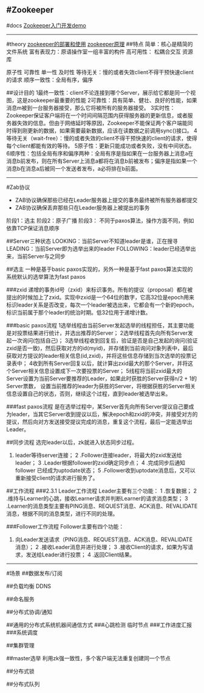 #Zookeeper
---
#docs
[Zookeeper入门开发demo](http://www.cnblogs.com/chengxin1982/p/3997726.html)

---
#theory
[zookeeper的部署和使用](http://wangwei.cao.blog.163.com/blog/static/102362526201022414553362/)
[zookeeper原理](http://cailin.iteye.com/blog/2014486/)
##特点
简单：核心是精简的文件系统
富有表现力：原语操作室一组丰富的构件
高可用性：
松耦合交互
资源库

原子性
可靠性
单一性
及时性
等待无关：慢的或者失效client不得干预快速client的请求
顺序一致性：全局有序，偏序


##设计目的
1最终一致性：client不论连接到哪个Server，展示给它都是同一个视图，这是zookeeper最重要的性能
2可靠性：具有简单、健壮、良好的性能，如果消息m被到一台服务器接受，那么它将被所有的服务器接受。
3实时性：Zookeeper保证客户端将在一个时间间隔范围内获得服务器的更新信息，或者服务器失效的信息。但由于网络延时等原因，Zookeeper不能保证两个客户端能同时得到刚更新的数据，如果需要最新数据，应该在读数据之前调用sync()接口。
4等待无关（wait-free）：慢的或者失效的client不得干预快速的client的请求，使得每个client都能有效的等待。
5原子性：更新只能成功或者失败，没有中间状态。
6顺序性：包括全局有序和偏序两种：全局有序是指如果在一台服务器上消息a在消息b前发布，则在所有Server上消息a都将在消息b前被发布；偏序是指如果一个消息b在消息a后被同一个发送者发布，a必将排在b前面。


---
#Zab协议
* ZAB协议确保那些已经在Leader服务器上提交的事务最终被所有服务器都提交
* ZAB协议确保丢弃那些只在Leader服务器上被提出的事务

阶段1：选主
阶段2：原子广播
阶段3：
不同于paxos算法，操作方面不同，例如依靠TCP保证消息顺序

##Server三种状态
LOOKING：当前Server不知道leader是谁，正在搜寻
LEADING：当前Server即为选举出来的leader
FOLLOWING：leader已经选举出来，当前Server与之同步

##选主
一种是基于basic paxos实现的，另外一种是基于fast paxos算法实现的
系统默认的选举算法为fast paxos

###zxid
递增的事务id号（zxid）来标识事务。所有的提议（proposal）都在被提出的时候加上了zxid。实现中zxid是一个64位的数字，它高32位是epoch用来标识leader关系是否改变，每次一个leader被选出来，它都会有一个新的epoch，标识当前属于那个leader的统治时期。低32位用于递增计数。

###basic paxos流程
1选举线程由当前Server发起选举的线程担任，其主要功能是对投票结果进行统计，并选出推荐的Server；
2选举线程首先向所有Server发起一次询问(包括自己)；
3选举线程收到回复后，验证是否是自己发起的询问(验证zxid是否一致)，然后获取对方的id(myid)，并存储到当前询问对象列表中，最后获取对方提议的leader相关信息(id,zxid)，并将这些信息存储到当次选举的投票记录表中；
4收到所有Server回复以后，就计算出zxid最大的那个Server，并将这个Server相关信息设置成下一次要投票的Server；
5线程将当前zxid最大的Server设置为当前Server要推荐的Leader，如果此时获胜的Server获得n/2 + 1的Server票数， 设置当前推荐的leader为获胜的Server，将根据获胜的Server相关信息设置自己的状态，否则，继续这个过程，直到leader被选举出来。

###fast paxos流程
是在选举过程中，某Server首先向所有Server提议自己要成为leader，当其它Server收到提议以后，解决epoch和zxid的冲突，并接受对方的提议，然后向对方发送接受提议完成的消息，重复这个流程，最后一定能选举出Leader。

##同步流程
选完leader以后，zk就进入状态同步过程。
1. leader等待server连接；
2 .Follower连接leader，将最大的zxid发送给leader；
3 .Leader根据follower的zxid确定同步点；
4 .完成同步后通知follower 已经成为uptodate状态；
5 .Follower收到uptodate消息后，又可以重新接受client的请求进行服务了。

##工作流程
###2.3.1 Leader工作流程
Leader主要有三个功能：
1 .恢复数据；
2 .维持与Learner的心跳，接收Learner请求并判断Learner的请求消息类型；
3 .Learner的消息类型主要有PING消息、REQUEST消息、ACK消息、REVALIDATE消息，根据不同的消息类型，进行不同的处理。

###Follower工作流程
Follower主要有四个功能：
1. 向Leader发送请求（PING消息、REQUEST消息、ACK消息、REVALIDATE消息）；
2 .接收Leader消息并进行处理；
3 .接收Client的请求，如果为写请求，发送给Leader进行投票；
4 .返回Client结果。







---
#场景
##数据发布/订阅

##负载均衡
DDNS

##命名服务

##分布式协调/通知

##通用的分布式系统机器间通信方式
###心跳检测
临时节点
###工作进度汇报
###系统调度

##集群管理


##master选举
利用zk强一致性，多个客户端无法重复创建同一个节点

##分布式锁

##分布式队列









